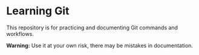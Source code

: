 # Learning Git

This repository is for practicing and documenting Git commands and workflows.

**Warning:** Use it at your own risk, there may be mistakes in documentation.
